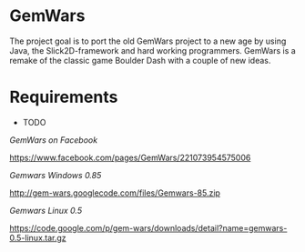 GemWars
=======

The project goal is to port the old GemWars project to a new age by using Java, the Slick2D-framework and hard working programmers.
GemWars is a remake of the classic game Boulder Dash with a couple of new ideas.

Requirements
============

 * TODO

_GemWars on Facebook_

https://www.facebook.com/pages/GemWars/221073954575006

_Gemwars Windows 0.85_

http://gem-wars.googlecode.com/files/Gemwars-85.zip

_Gemwars Linux 0.5_

https://code.google.com/p/gem-wars/downloads/detail?name=gemwars-0.5-linux.tar.gz



